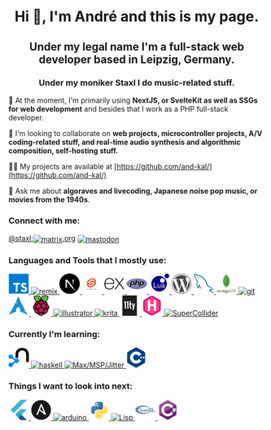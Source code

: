 <h1 align="center">Hi 👋, I'm André and this is my page.</h1>
<h2 align="center">Under my legal name I'm a full-stack web developer based in Leipzig, Germany.</h2>
<h3 align="center">Under my moniker Staxl I do music-related stuff.</h3>

<!--
🔭 I'm an alumni of the [Digital Career Institute](https://digitalcareerinstitute.org/) full-stack web developer
programme and am currently working as a Junior PHP Developer.
-->

📌 At the moment, I'm primarily using **NextJS, or SvelteKit as well as SSGs for web development** and besides that I work as a PHP full-stack developer.

👾 I'm looking to collaborate on **web projects, microcontroller projects, A/V coding-related stuff, and real-time
audio synthesis and algorithmic composition, self-hosting stuff.**

👨‍💻 My projects are available at [https://github.com/and-kal/](https://github.com/and-kal/)

💬 Ask me about **algoraves and livecoding, Japanese noise pop music, or movies from the 1940s**.

<h3 align="left">Connect with me:</h3>
<p align="left">
        <a href="https://matrix.org" target="blank">@staxl:<img align="center"
                        src="https://matrix.org/images/matrix-logo-white.svg" alt="matrix" height="40"
                        width="auto" />.org</a>
        <a href="https://sonomu.club/@staxl" target="blank"><img align="center"
                        src="https://upload.wikimedia.org/wikipedia/commons/4/48/Mastodon_Logotype_%28Simple%29.svg"
                        alt="mastodon" height="40" width="auto" /></a>
        <!-- 
        <a href="https://www.linkedin.com/in/andr%C3%A9-k-578791230/" target="blank"><img align="center"
                src="https://raw.githubusercontent.com/devicons/devicon/master/icons/linkedin/linkedin-plain.svg"
                alt="linkedin" height="30" width="40" /></a>
        <a href="https://dev.to/kallnasty" target="blank"><img align="center"
                src="https://cdn.jsdelivr.net/npm/simple-icons@3.0.1/icons/dev-dot-to.svg" alt="kallnasty" height="30"
                width="40" /></a> 
        -->
</p>

<h3 align="left">Languages and Tools that I mostly use:</h3>
<p align="left">
        <!-- 
        <a href="https://www.w3.org/html/" target="_blank" rel="noopener noreferrer"> <img
                src="https://raw.githubusercontent.com/devicons/devicon/master/icons/html5/html5-original-wordmark.svg"
                alt="html5" width="40" height="40" />
        </a>
        <a href="https://sass-lang.com" target="_blank" rel="noopener noreferrer"> <img
                src="https://raw.githubusercontent.com/devicons/devicon/master/icons/sass/sass-original.svg" alt="sass"
                width="40" height="40" />
        </a>
        <a href="https://tailwindcss.com/" target="_blank" rel="noopener noreferrer"> <img
                src="https://raw.githubusercontent.com/devicons/devicon/master/icons/tailwindcss/tailwindcss-original.svg"
                alt="Tailwind" width="40" height="40" />
        </a> 
        -->
        <a href="https://www.typescriptlang.org/" target="_blank" rel="noopener noreferrer"> <img
                        src="https://raw.githubusercontent.com/devicons/devicon/master/icons/typescript/typescript-original.svg"
                        alt="typescript" width="40" height="40" />
        </a>
        <a href="http://remix.run" target="_blank" rel="noopener noreferrer"> <img
                        src="https://avatars.githubusercontent.com/u/72662859" alt="remix" width="40" height="40" />
        </a>
        <a href="https://github.com/vercel/next.js/" target="_blank" rel="noopener noreferrer"> <img
                        src="https://raw.githubusercontent.com/devicons/devicon/master/icons/nextjs/nextjs-original.svg"
                        alt="nextjs" width="40" height="40" />
        </a>
        <a href="https://svelte.dev" target="_blank" rel="noopener noreferrer"> <img
                        src="https://raw.githubusercontent.com/devicons/devicon/master/icons/svelte/svelte-original-wordmark.svg"
                        alt="svelte" width="40" height="40" />
        </a>
        <a href="https://expressjs.com/" target="_blank" rel="noopener noreferrer"> <img
                        src="https://raw.githubusercontent.com/devicons/devicon/master/icons/express/express-original.svg"
                        alt="express" width="40" height="40" />
        </a>
        <a href="https://www.php.net" target="_blank" rel="noopener noreferrer"> <img
                        src="https://raw.githubusercontent.com/devicons/devicon/master/icons/php/php-original.svg"
                        alt="php" width="40" height="40" />
        </a>
        <a href="https://lua.org/" target="_blank" rel="noopener noreferrer">
                <img src="https://github.com/devicons/devicon/raw/master/icons/lua/lua-original.svg" alt="lua"
                        width="40" height="40" />
        </a>
        <a href="https://wordpress.com/" target="_blank" rel="noopener noreferrer"> <img
                        src="https://raw.githubusercontent.com/devicons/devicon/master/icons/wordpress/wordpress-plain.svg"
                        alt="WordPress" width="40" height="40" />
        </a>
        <!--     
        <a href="https://woocommerce.com" target="_blank" rel="noopener noreferrer"> <img
                src="https://raw.githubusercontent.com/devicons/devicon/master/icons/woocommerce/woocommerce-plain.svg"
                alt="WooCommerce" width="40" height="40" />
        </a> 
        -->
        <a href="https://www.mysql.com/" target="_blank" rel="noopener noreferrer"> <img
                        src="https://raw.githubusercontent.com/devicons/devicon/master/icons/mysql/mysql-original.svg"
                        alt="MySQL" width="40" height="40" />
        </a>
        <a href="https://www.mongodb.com/" target="_blank" rel="noopener noreferrer"> <img
                        src="https://raw.githubusercontent.com/devicons/devicon/master/icons/mongodb/mongodb-original-wordmark.svg"
                        alt="mongodb" width="40" height="40" />
        </a>
        <a href="https://git-scm.com/" target="_blank" rel="noopener noreferrer"> <img
                        src="https://www.vectorlogo.zone/logos/git-scm/git-scm-icon.svg" alt="git" width="40"
                        height="40" />
        </a>
        <a href="https://archlinux.org/" target="_blank" rel="noopener noreferrer"> <img
                        src="https://raw.githubusercontent.com/devicons/devicon/refs/heads/master/icons/archlinux/archlinux-original.svg"
                        alt="linux" width="40" height="40" />
        </a>
        <a href="https://www.raspberrypi.org/" target="_blank" rel="noopener noreferrer"> <img
                        src="https://raw.githubusercontent.com/devicons/devicon/master/icons/raspberrypi/raspberrypi-original.svg"
                        alt="raspberrypi" width="40" height="40" />
        </a>
        <a href="https://www.adobe.com/in/products/illustrator.html" target="_blank" rel="noopener noreferrer"> <img
                        src="https://www.vectorlogo.zone/logos/adobe_illustrator/adobe_illustrator-icon.svg"
                        alt="illustrator" width="40" height="40" />
        </a>
        <a href="https://krita.org" target="_blank" rel="noopener noreferrer"> <img
                        src="https://upload.wikimedia.org/wikipedia/commons/7/73/Calligrakrita-base.svg" alt="krita"
                        width="40" height="40" />
        </a>
        <a href="https://github.com/11ty/eleventy" target="_blank" rel="noopener noreferrer"> <img
                        src="https://raw.githubusercontent.com/devicons/devicon/master/icons/eleventy/eleventy-original.svg"
                        alt="11ty" width="40" height="40" />
        </a>
        <a href="https://github.com/gohugoio/hugo" target="_blank" rel="noopener noreferrer"> <img
                        src="https://raw.githubusercontent.com/devicons/devicon/master/icons/hugo/hugo-original.svg"
                        alt="Hugo" width="40" height="40" />
        </a>
        <a href="https://supercollider.github.io/" target="_blank" rel="noopener noreferrer"> <img
                        src="https://doc.sccode.org/images/SC_icon.png" alt="SuperCollider" width="40" height="40" />
        </a>
</p>

<h3 align="left">Currently I'm learning:</h3>

<a href="https://neo4j.com/" target="_blank" rel="noopener noreferrer">
        <img src="https://raw.githubusercontent.com/devicons/devicon/master/icons/neo4j/neo4j-original.svg" alt="neo4j"
                width="40" height="40" />
</a>
<a href="https://www.haskell.org/" target="_blank" rel="noopener noreferrer">
        <img src="https://upload.wikimedia.org/wikipedia/commons/1/1c/Haskell-Logo.svg" alt="haskell" width="40"
                height="40" />
</a>
<a href="https://cycling74.com/products/max" target="_blank" rel="noopener noreferrer">
        <img src="https://cycling74-docs-production.nyc3.digitaloceanspaces.com/legacy/img/max8_logo.svg"
                alt="Max/MSP/Jitter" width="40" height="40" />
</a>
<a href="https://learncpp.com" target="_blank" rel="noopener noreferrer">
        <img src="https://raw.githubusercontent.com/devicons/devicon/refs/heads/master/icons/cplusplus/cplusplus-plain.svg"
                alt="C++" width="40" height="40" />
</a>

<h3 align="left">Things I want to look into next:</h3>

<p align="left">
        <a href="https://flutter.dev/" target="_blank" rel="noopener noreferrer">
                <img src="https://raw.githubusercontent.com/devicons/devicon/master/icons/flutter/flutter-original.svg"
                        alt="flutter" width="40" height="40" />
        </a>
        <a href="https://www.ansible.com/" target="_blank" rel="noopener noreferrer">
                <img src="https://raw.githubusercontent.com/devicons/devicon/master/icons/ansible/ansible-original.svg"
                        alt="Ansible" width="40" height="40" />
        </a>
        <a href="https://www.arduino.cc/" target="_blank" rel="noopener noreferrer">
                <img src="https://cdn.worldvectorlogo.com/logos/arduino-1.svg" alt="arduino" width="40" height="40" />
        </a>
        <a href="https://www.python.org/" target="_blank" rel="noopener noreferrer">
                <img src="https://raw.githubusercontent.com/devicons/devicon/master/icons/python/python-original.svg"
                        alt="python" width="40" height="40" />
        </a>
        <a href="https://lispcookbook.github.io/cl-cookbook/" target="_blank" rel="noopener noreferrer">
                <img src="https://lispcookbook.github.io/cl-cookbook/assets/cl-logo-blue.png" alt="Lisp" width="40"
                        height="40" />
        </a>
        <a href="https://www.opengl.org/" target="_blank" rel="noopener noreferrer">
                <img src="https://raw.githubusercontent.com/devicons/devicon/master/icons/opengl/opengl-original.svg"
                        alt="opengl" width="40" height="40" />
        </a>
        <a href="https://www.w3schools.com/cs/" target="_blank" rel="noopener noreferrer">
                <img src="https://raw.githubusercontent.com/devicons/devicon/master/icons/csharp/csharp-original.svg"
                        alt="csharp" width="40" height="40" />
        </a>

</p>
